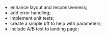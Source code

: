 - enhance layout and responsiveness;
- add error handling;
- implement unit tests;
- create a simple bff to help with parameters;
- include A/B test to landing page;